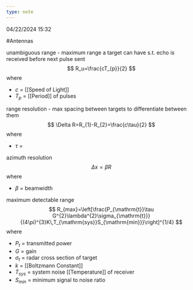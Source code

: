```yaml
---
type: note
---
```

04/22/2024 15:32

  #Antennas 



unambiguous range - maximum range a target can have s.t. echo is received before next pulse sent
$$
R_u=\frac{cT_{p}}{2}
$$
where
- $c$  = [[Speed of Light]]
- $T_p$ = [[Period]] of pulses

range resolution - max spacing between targets to differentiate between them
$$
\Delta R=R_{1}-R_{2}=\frac{c\tau}{2}
$$
where
- $\tau$ = 

azimuth resolution
$$
\Delta x=\beta R
$$
where
- $\beta$ = beamwidth

maximum detectable range
$$
R_{max}=\left[\frac{P_{\mathrm{t}}\tau G^{2}\lambda^{2}\sigma_{\mathrm{t}}}{(4\pi)^{3}K\,T_{\mathrm{sys}}S_{\mathrm{min}}}\right]^{1/4}
$$
where
- $P_t$ = transmitted power
- $G$ = gain
- $\sigma_t$ = radar cross section of target
- $k$ = [[Boltzmann Constant]]
- $T_{sys}$ = system noise [[Temperature]] of receiver
- $S_{min}$ = minimum signal to noise ratio

